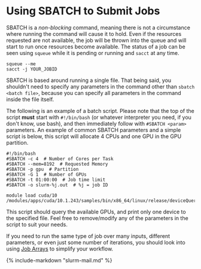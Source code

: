 # Using SBATCH to Submit Jobs #

SBATCH is a *non-blocking* command, meaning there is not a circumstance where running the command will cause it to hold. Even if the resources requested are not available, the job will be thrown into the queue and will start to run once resources become available. The status of a job can be seen using `squeue` while it is pending or running and `sacct` at any time.
```
squeue --me
sacct -j YOUR_JOBID
```

SBATCH is based around running a single file. That being said, you shouldn't need to specify any parameters in the command other than `sbatch <batch file>`, because you can specify all parameters in the command inside the file itself.

The following is an example of a batch script. Please note that the top of the script **must** start with `#!/bin/bash` (or whatever interpreter you need, if you don't know, use bash), and then immediately follow with `#SBATCH <param>` parameters. An example of common SBATCH parameters and a simple script is below, this script will allocate 4 CPUs and one GPU in the GPU partition.

```
#!/bin/bash
#SBATCH -c 4  # Number of Cores per Task
#SBATCH --mem=8192  # Requested Memory
#SBATCH -p gpu  # Partition
#SBATCH -G 1  # Number of GPUs
#SBATCH -t 01:00:00  # Job time limit
#SBATCH -o slurm-%j.out  # %j = job ID

module load cuda/10
/modules/apps/cuda/10.1.243/samples/bin/x86_64/linux/release/deviceQuery
```
This script should query the available GPUs, and print only one device to the specified file. Feel free to remove/modify any of the parameters in the script to suit your needs.

If you need to run the same type of job over many inputs, different parameters, or even just some number of iterations, you should look into using [Job Arrays](arrays.md) to simplify your workflow.

{% include-markdown "slurm-mail.md" %}
